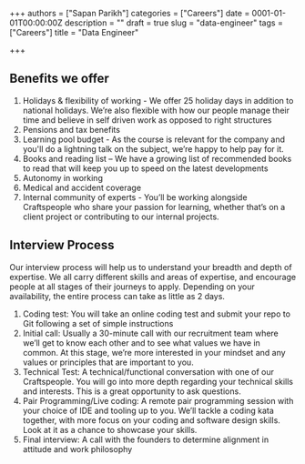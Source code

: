 +++
authors = ["Sapan Parikh"]
categories = ["Careers"]
date = 0001-01-01T00:00:00Z
description = ""
draft = true
slug = "data-engineer"
tags = ["Careers"]
title = "Data Engineer"

+++

## Benefits we offer

1. Holidays & flexibility of working - We offer 25 holiday days in addition to national holidays. We’re also flexible with how our people manage their time and believe in self driven work as opposed to right structures
2. Pensions and tax benefits
3. Learning pool budget - As the course is relevant for the company and you'll do a lightning talk on the subject, we’re happy to help pay for it.
4. Books and reading list – We have a growing list of recommended books to read that will keep you up to speed on the latest developments
5. Autonomy in working
6. Medical and accident coverage
7. Internal community of experts - You’ll be working alongside Craftspeople who share your passion for learning, whether that’s on a client project or contributing to our internal projects.

## Interview Process

Our interview process will help us to understand your breadth and depth of expertise. We all carry different skills and areas of expertise, and encourage people at all stages of their journeys to apply. Depending on your availability, the entire process can take as little as 2 days.

1. Coding test: You will take an online coding test and submit your repo to Git following a set of simple instructions
2. Initial call: Usually a 30-minute call with our recruitment team where we’ll get to know each other and to see what values we have in common. At this stage, we’re more interested in your mindset and any values or principles that are important to you.
3. Technical Test: A technical/functional conversation with one of our Craftspeople. You will go into more depth regarding your technical skills and interests. This is a great opportunity to ask questions.
4. Pair Programming/Live coding: A remote pair programming session with your choice of IDE and tooling up to you. We’ll tackle a coding kata together, with more focus on your coding and software design skills. Look at it as a chance to showcase your skills.
5. Final interview: A call with the founders to determine alignment in attitude and work philosophy
